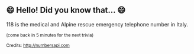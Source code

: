 ## :smile: Hello! Did you know that... :smile:
118 is the medical and Alpine rescue emergency telephone number in Italy.

<sup>(come back in 5 minutes for the next trivia)</sup>


<sup>Credits: http://numbersapi.com</sup>
